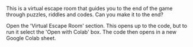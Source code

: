 This is a virtual escape room that guides you to the end of the game through puzzles, riddles and codes. Can you make it to the end?

Open the 'Virtual Escape Room' section.
This opens up to the code, but to run it select the 'Open with Colab' box.
The code then opens in a new Google Colab sheet. 

